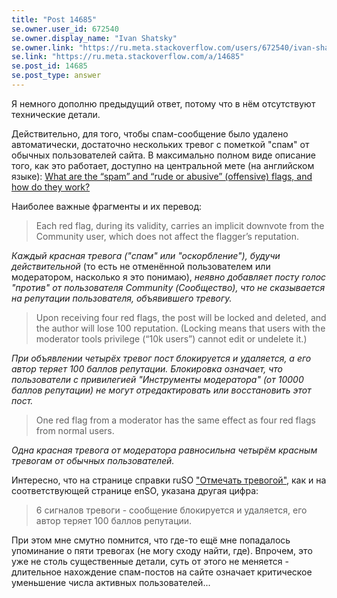 ```yaml
---
title: "Post 14685"
se.owner.user_id: 672540
se.owner.display_name: "Ivan Shatsky"
se.owner.link: "https://ru.meta.stackoverflow.com/users/672540/ivan-shatsky"
se.link: "https://ru.meta.stackoverflow.com/a/14685"
se.post_id: 14685
se.post_type: answer
---
```

<p>Я немного дополню предыдущий ответ, потому что в нём отсутствуют технические детали.</p>
<p>Действительно, для того, чтобы спам-сообщение было удалено автоматически, достаточно нескольких тревог с пометкой &quot;спам&quot; от обычных пользователей сайта. В максимально полном виде описание того, как это работает, доступно на центральной мете (на английском языке): <a href="https://meta.stackexchange.com/questions/58032/what-are-the-spam-and-rude-or-abusive-offensive-flags-and-how-do-they-wor">What are the “spam” and “rude or abusive” (offensive) flags, and how do they work?</a></p>
<p>Наиболее важные фрагменты и их перевод:</p>
<blockquote>
<p>Each red flag, during its validity, carries an implicit downvote from the Community user, which does not affect the flagger’s reputation.</p>
</blockquote>
<p><em>Каждый красная тревога (&quot;спам&quot; или &quot;оскорбление&quot;), будучи действительной</em> (то есть не отменённой пользователем или модератором, насколько я это понимаю), <em>неявно добавляет посту голос &quot;против&quot; от пользователя Community (Сообщество), что не сказывается на репутации пользователя, объявившего тревогу.</em></p>
<blockquote>
<p>Upon receiving four red flags, the post will be locked and deleted, and the author will lose 100 reputation. (Locking means that users with the moderator tools privilege (“10k users”) cannot edit or undelete it.)</p>
</blockquote>
<p><em>При объявлении четырёх тревог пост блокируется и удаляется, а его автор теряет 100 баллов репутации. Блокировка означает, что пользователи с привилегией &quot;Инструменты модератора&quot; (от 10000 баллов репутации) не могут отредактировать или восстановить этот пост.</em></p>
<blockquote>
<p>One red flag from a moderator has the same effect as four red flags from normal users.</p>
</blockquote>
<p><em>Одна красная тревога от модератора равносильна четырём красным тревогам от обычных пользователей.</em></p>
<p>Интересно, что на странице справки ruSO <a href="https://ru.stackoverflow.com/help/privileges/flag-posts">&quot;Отмечать тревогой&quot;</a>, как и на соответствующей странице enSO, указана другая цифра:</p>
<blockquote>
<p>6 сигналов тревоги - сообщение блокируется и удаляется, его автор теряет 100 баллов репутации.</p>
</blockquote>
<p>При этом мне смутно помнится, что где-то ещё мне попадалось упоминание о пяти тревогах (не могу сходу найти, где). Впрочем, это уже не столь существенные детали, суть от этого не меняется - длительное нахождение спам-постов на сайте означает критическое уменьшение числа активных пользователей...</p>
